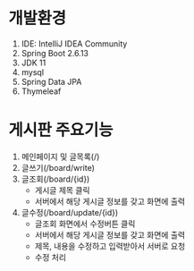 # 개발환경
1. IDE: IntelliJ IDEA Community
2. Spring Boot 2.6.13 
3. JDK 11
4. mysql
5. Spring Data JPA
6. Thymeleaf

# 게시판 주요기능
1. 메인페이지 및 글목록(/)
2. 글쓰기(/board/write)
3. 글조회(/board/{id})
    - 게시글 제목 클릭
    - 서버에서 해당 게시글 정보를 갖고 화면에 출력
4. 글수정(/board/update/{id})
    - 글조회 화면에서 수정버튼 클릭
    - 서버에서 해당 게시글 정보를 갖고 화면에 출력
    - 제목, 내용을 수정하고 입력받아서 서버로 요청
    - 수정 처리